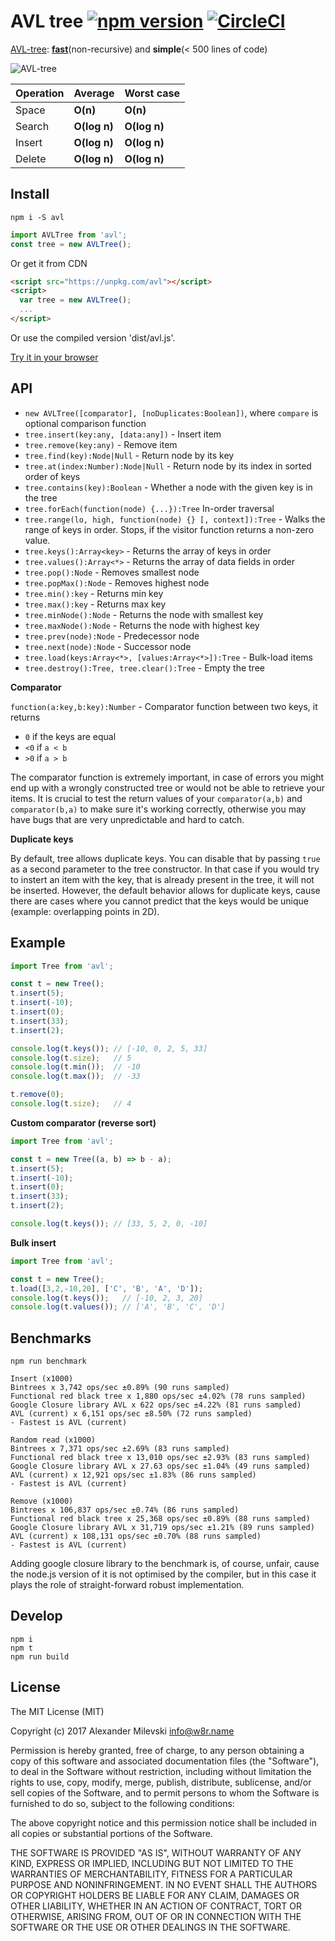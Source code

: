 # AVL tree [![npm version](https://badge.fury.io/js/avl.svg)](https://badge.fury.io/js/avl) [![CircleCI](https://circleci.com/gh/w8r/avl.svg?style=svg)](https://circleci.com/gh/w8r/avl)

[AVL-tree](https://en.wikipedia.org/wiki/AVL_tree): **[fast](#benchmarks)**(non-recursive) and **simple**(< 500 lines of code)

![AVL-tree](https://upload.wikimedia.org/wikipedia/commons/a/ad/AVL-tree-wBalance_K.svg)

| Operation     | Average       | Worst case   |
| ------------- | ------------- | ------------ |
| Space         | **O(n)**      | **O(n)**     |
| Search        | **O(log n)**  | **O(log n)** |
| Insert        | **O(log n)**  | **O(log n)** |
| Delete        | **O(log n)**  | **O(log n)** |


## Install

```shell
npm i -S avl
```

```js
import AVLTree from 'avl';
const tree = new AVLTree();
```

Or get it from CDN
```html
<script src="https://unpkg.com/avl"></script>
<script>
  var tree = new AVLTree();
  ...
</script>
```
Or use the compiled version 'dist/avl.js'.

[Try it in your browser](https://npm.runkit.com/avl)

## API

* `new AVLTree([comparator], [noDuplicates:Boolean])`, where `compare` is optional comparison function
* `tree.insert(key:any, [data:any])` - Insert item
* `tree.remove(key:any)` - Remove item
* `tree.find(key):Node|Null` - Return node by its key
* `tree.at(index:Number):Node|Null` - Return node by its index in sorted order of keys
* `tree.contains(key):Boolean` - Whether a node with the given key is in the tree
* `tree.forEach(function(node) {...}):Tree` In-order traversal
* `tree.range(lo, high, function(node) {} [, context]):Tree` - Walks the range of keys in order. Stops, if the visitor function returns a non-zero value.
* `tree.keys():Array<key>` - Returns the array of keys in order
* `tree.values():Array<*>` - Returns the array of data fields in order
* `tree.pop():Node` - Removes smallest node
* `tree.popMax():Node` - Removes highest node
* `tree.min():key` - Returns min key
* `tree.max():key` - Returns max key
* `tree.minNode():Node` - Returns the node with smallest key
* `tree.maxNode():Node` - Returns the node with highest key
* `tree.prev(node):Node` - Predecessor node
* `tree.next(node):Node` - Successor node
* `tree.load(keys:Array<*>, [values:Array<*>]):Tree` - Bulk-load items
* `tree.destroy():Tree, tree.clear():Tree` - Empty the tree

**Comparator**

`function(a:key,b:key):Number` - Comparator function between two keys, it returns
 * `0` if the keys are equal
 * `<0` if `a < b`
 * `>0` if `a > b`

 The comparator function is extremely important, in case of errors you might end
 up with a wrongly constructed tree or would not be able to retrieve your items.
 It is crucial to test the return values of your `comparator(a,b)` and `comparator(b,a)`
 to make sure it's working correctly, otherwise you may have bugs that are very
 unpredictable and hard to catch.

 **Duplicate keys**

 By default, tree allows duplicate keys. You can disable that by passing `true`
 as a second parameter to the tree constructor. In that case if you would try to
 instert an item with the key, that is already present in the tree, it will not
 be inserted.
 However, the default behavior allows for duplicate keys, cause there are cases
 where you cannot predict that the keys would be unique (example: overlapping
 points in 2D).

## Example

```js
import Tree from 'avl';

const t = new Tree();
t.insert(5);
t.insert(-10);
t.insert(0);
t.insert(33);
t.insert(2);

console.log(t.keys()); // [-10, 0, 2, 5, 33]
console.log(t.size);   // 5
console.log(t.min());  // -10
console.log(t.max());  // -33

t.remove(0);
console.log(t.size);   // 4
```

**Custom comparator (reverse sort)**

```js
import Tree from 'avl';

const t = new Tree((a, b) => b - a);
t.insert(5);
t.insert(-10);
t.insert(0);
t.insert(33);
t.insert(2);

console.log(t.keys()); // [33, 5, 2, 0, -10]
```

**Bulk insert**

```js
import Tree from 'avl';

const t = new Tree();
t.load([3,2,-10,20], ['C', 'B', 'A', 'D']);
console.log(t.keys());   // [-10, 2, 3, 20]
console.log(t.values()); // ['A', 'B', 'C', 'D']
```

## Benchmarks

```shell
npm run benchmark
```

```
Insert (x1000)
Bintrees x 3,742 ops/sec ±0.89% (90 runs sampled)
Functional red black tree x 1,880 ops/sec ±4.02% (78 runs sampled)
Google Closure library AVL x 622 ops/sec ±4.22% (81 runs sampled)
AVL (current) x 6,151 ops/sec ±8.50% (72 runs sampled)
- Fastest is AVL (current)

Random read (x1000)
Bintrees x 7,371 ops/sec ±2.69% (83 runs sampled)
Functional red black tree x 13,010 ops/sec ±2.93% (83 runs sampled)
Google Closure library AVL x 27.63 ops/sec ±1.04% (49 runs sampled)
AVL (current) x 12,921 ops/sec ±1.83% (86 runs sampled)
- Fastest is AVL (current)

Remove (x1000)
Bintrees x 106,837 ops/sec ±0.74% (86 runs sampled)
Functional red black tree x 25,368 ops/sec ±0.89% (88 runs sampled)
Google Closure library AVL x 31,719 ops/sec ±1.21% (89 runs sampled)
AVL (current) x 108,131 ops/sec ±0.70% (88 runs sampled)
- Fastest is AVL (current)
```

Adding google closure library to the benchmark is, of course, unfair, cause the
node.js version of it is not optimised by the compiler, but in this case it
plays the role of straight-forward robust implementation.

## Develop

```shell
npm i
npm t
npm run build
```

## License

The MIT License (MIT)

Copyright (c) 2017 Alexander Milevski <info@w8r.name>

Permission is hereby granted, free of charge, to any person obtaining a copy of
this software and associated documentation files (the "Software"), to deal in
the Software without restriction, including without limitation the rights to
use, copy, modify, merge, publish, distribute, sublicense, and/or sell copies of
the Software, and to permit persons to whom the Software is furnished to do so,
subject to the following conditions:

The above copyright notice and this permission notice shall be included in all
copies or substantial portions of the Software.

THE SOFTWARE IS PROVIDED "AS IS", WITHOUT WARRANTY OF ANY KIND, EXPRESS OR
IMPLIED, INCLUDING BUT NOT LIMITED TO THE WARRANTIES OF MERCHANTABILITY, FITNESS
FOR A PARTICULAR PURPOSE AND NONINFRINGEMENT. IN NO EVENT SHALL THE AUTHORS OR
COPYRIGHT HOLDERS BE LIABLE FOR ANY CLAIM, DAMAGES OR OTHER LIABILITY, WHETHER
IN AN ACTION OF CONTRACT, TORT OR OTHERWISE, ARISING FROM, OUT OF OR IN
CONNECTION WITH THE SOFTWARE OR THE USE OR OTHER DEALINGS IN THE SOFTWARE.
